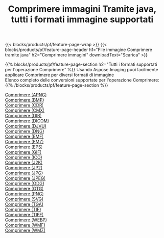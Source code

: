 ﻿---
title: Comprimere immagini Tramite java, tutti i formati immagine supportati 
weight: 3920
url: /it/java/compress 
lang: it
langdirlevel: 2
locales: zh-hans,ja,it,ru,de,es,fr,nl,id,lt,pl,pt,vi,tr,ko,zh-hant,ar,hi,th,sv,cs,uk,he
description: Usando Aspose.Imaging puoi facilmente Comprimere immagini tramite java
---

{{< blocks/products/pf/feature-page-wrap >}}
{{< blocks/products/pf/feature-page-header h1="File immagine Comprimere tramite java" h2="Comprimere immagini" downloadText="Scarica" >}}


{{% blocks/products/pf/feature-page-section  h2="Tutti i formati supportati per l'operazione Comprimere" %}}
Usando Aspose.Imaging puoi facilmente applicare Comprimere per diversi formati di immagine
<br/>
Elenco completo delle conversioni supportate per l'operazione Comprimere:
{{% /blocks/products/pf/feature-page-section %}}
<div class="container-fluid productfamilypage bg-gray">
    <div class="convertypes bg-gray agp-content section">
        <div class="container">
		<div class="row other-converters">
		    <div class='col-md-2 other-converter remove-lp remove-rp'><a href="/imaging/it/java/compress/apng" >Comprimere (APNG)</a></div><div class='col-md-2 other-converter remove-lp remove-rp'><a href="/imaging/it/java/compress/bmp" >Comprimere (BMP)</a></div><div class='col-md-2 other-converter remove-lp remove-rp'><a href="/imaging/it/java/compress/cdr" >Comprimere (CDR)</a></div><div class='col-md-2 other-converter remove-lp remove-rp'><a href="/imaging/it/java/compress/cmx" >Comprimere (CMX)</a></div><div class='col-md-2 other-converter remove-lp remove-rp'><a href="/imaging/it/java/compress/dib" >Comprimere (DIB)</a></div><div class='col-md-2 other-converter remove-lp remove-rp'><a href="/imaging/it/java/compress/dicom" >Comprimere (DICOM)</a></div><div class='col-md-2 other-converter remove-lp remove-rp'><a href="/imaging/it/java/compress/djvu" >Comprimere (DJVU)</a></div><div class='col-md-2 other-converter remove-lp remove-rp'><a href="/imaging/it/java/compress/dng" >Comprimere (DNG)</a></div><div class='col-md-2 other-converter remove-lp remove-rp'><a href="/imaging/it/java/compress/emf" >Comprimere (EMF)</a></div><div class='col-md-2 other-converter remove-lp remove-rp'><a href="/imaging/it/java/compress/emz" >Comprimere (EMZ)</a></div><div class='col-md-2 other-converter remove-lp remove-rp'><a href="/imaging/it/java/compress/eps" >Comprimere (EPS)</a></div><div class='col-md-2 other-converter remove-lp remove-rp'><a href="/imaging/it/java/compress/gif" >Comprimere (GIF)</a></div><div class='col-md-2 other-converter remove-lp remove-rp'><a href="/imaging/it/java/compress/ico" >Comprimere (ICO)</a></div><div class='col-md-2 other-converter remove-lp remove-rp'><a href="/imaging/it/java/compress/j2k" >Comprimere (J2K)</a></div><div class='col-md-2 other-converter remove-lp remove-rp'><a href="/imaging/it/java/compress/jp2" >Comprimere (JP2)</a></div><div class='col-md-2 other-converter remove-lp remove-rp'><a href="/imaging/it/java/compress/jpg" >Comprimere (JPG)</a></div><div class='col-md-2 other-converter remove-lp remove-rp'><a href="/imaging/it/java/compress/jpeg" >Comprimere (JPEG)</a></div><div class='col-md-2 other-converter remove-lp remove-rp'><a href="/imaging/it/java/compress/odg" >Comprimere (ODG)</a></div><div class='col-md-2 other-converter remove-lp remove-rp'><a href="/imaging/it/java/compress/otg" >Comprimere (OTG)</a></div><div class='col-md-2 other-converter remove-lp remove-rp'><a href="/imaging/it/java/compress/png" >Comprimere (PNG)</a></div><div class='col-md-2 other-converter remove-lp remove-rp'><a href="/imaging/it/java/compress/svg" >Comprimere (SVG)</a></div><div class='col-md-2 other-converter remove-lp remove-rp'><a href="/imaging/it/java/compress/tga" >Comprimere (TGA)</a></div><div class='col-md-2 other-converter remove-lp remove-rp'><a href="/imaging/it/java/compress/tif" >Comprimere (TIF)</a></div><div class='col-md-2 other-converter remove-lp remove-rp'><a href="/imaging/it/java/compress/tiff" >Comprimere (TIFF)</a></div><div class='col-md-2 other-converter remove-lp remove-rp'><a href="/imaging/it/java/compress/webp" >Comprimere (WEBP)</a></div><div class='col-md-2 other-converter remove-lp remove-rp'><a href="/imaging/it/java/compress/wmf" >Comprimere (WMF)</a></div><div class='col-md-2 other-converter remove-lp remove-rp'><a href="/imaging/it/java/compress/wmz" >Comprimere (WMZ)</a></div>
                </div>
        </div>
    </div>
</div>
<br/>
